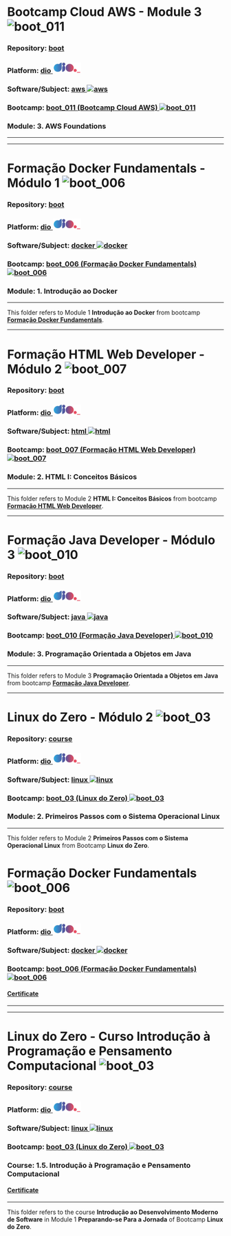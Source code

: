 # Bootcamp Cloud AWS - Module 3   <img src="../0-aux/logo_boot.png" alt="boot_011" width="auto" height="45">

### Repository: [boot](../../../../)   
### Platform: <a href="../../../">dio   <img src="https://github.com/PedroHeeger/main/blob/main/0-aux/logos/plataforma/dio.jpeg" alt="dio" width="auto" height="25"></a>   
### Software/Subject: <a href="../../">aws    <img src="https://cdn.jsdelivr.net/gh/devicons/devicon/icons/amazonwebservices/amazonwebservices-original.svg" alt="aws" width="auto" height="25"></a>
### Bootcamp: <a href="../">boot_011 (Bootcamp Cloud AWS)   <img src="../0-aux/logo_boot.png" alt="boot_011" width="auto" height="25"></a>
### Module: 3. AWS Foundations 

---

-------------------------------------------------------------------------------------------------------
# Formação Docker Fundamentals - Módulo 1   <img src="../0-aux/logo_boot.png" alt="boot_006" width="auto" height="45">

### Repository: [boot](../../../../)   
### Platform: <a href="../../../">dio   <img src="https://github.com/PedroHeeger/main/blob/main/0-aux/logos/plataforma/dio.jpeg" alt="dio" width="auto" height="25"></a>   
### Software/Subject: <a href="../../">docker   <img src="https://cdn.jsdelivr.net/gh/devicons/devicon/icons/docker/docker-original.svg" alt="docker" width="auto" height="25"></a>
### Bootcamp: <a href="../">boot_006 (Formação Docker Fundamentals)   <img src="../0-aux/logo_boot.png" alt="boot_006" width="auto" height="25"></a>
### Module: 1. Introdução ao Docker 

---

This folder refers to Module 1 **Introdução ao Docker** from bootcamp [**Formação Docker Fundamentals**](../).

-------------------------------------------------------------------------------------------------------
# Formação HTML Web Developer - Módulo 2   <img src="../0-aux/logo_boot.png" alt="boot_007" width="auto" height="45">

### Repository: [boot](../../../../)   
### Platform: <a href="../../../">dio   <img src="https://github.com/PedroHeeger/main/blob/main/0-aux/logos/plataforma/dio.jpeg" alt="dio" width="auto" height="25"></a>   
### Software/Subject: <a href="../../">html   <img src="https://cdn.jsdelivr.net/gh/devicons/devicon/icons/html5/html5-original.svg" alt="html" width="auto" height="25"></a>
### Bootcamp: <a href="../">boot_007 (Formação HTML Web Developer)   <img src="../0-aux/logo_boot.png" alt="boot_007" width="auto" height="25"></a>
### Module: 2. HTML I: Conceitos Básicos 

---

This folder refers to Module 2 **HTML I: Conceitos Básicos** from bootcamp [**Formação HTML Web Developer**](../).

-------------------------------------------------------------------------------------------------------
# Formação Java Developer - Módulo 3   <img src="../0-aux/logo_boot.png" alt="boot_010" width="auto" height="45">

### Repository: [boot](../../../../)   
### Platform: <a href="../../../">dio   <img src="https://github.com/PedroHeeger/main/blob/main/0-aux/logos/plataforma/dio.jpeg" alt="dio" width="auto" height="25"></a>   
### Software/Subject: <a href="../../">java   <img src="https://cdn.jsdelivr.net/gh/devicons/devicon/icons/java/java-original.svg" alt="java" width="auto" height="25"></a>
### Bootcamp: <a href="../">boot_010 (Formação Java Developer)   <img src="../0-aux/logo_boot.png" alt="boot_010" width="auto" height="25"></a>
### Module: 3. Programação Orientada a Objetos em Java 

---

This folder refers to Module 3 **Programação Orientada a Objetos em Java** from bootcamp [**Formação Java Developer**](../).

-------------------------------------------------------------------------------------------------------
# Linux do Zero - Módulo 2   <img src="../0-aux/logo_boot.png" alt="boot_03" width="auto" height="45">

### Repository: [course](../../../../)   
### Platform: <a href="../../../">dio   <img src="https://github.com/PedroHeeger/main/blob/main/0-aux/logos/plataforma/dio.jpeg" alt="dio" width="auto" height="25"></a>   
### Software/Subject: <a href="../../">linux   <img src="https://cdn.jsdelivr.net/gh/devicons/devicon/icons/linux/linux-original.svg" alt="linux" width="auto" height="25"></a>
### Bootcamp: <a href="../">boot_03 (Linux do Zero)   <img src="../0-aux/logo_boot.png" alt="boot_03" width="auto" height="25"></a>
### Module: 2. Primeiros Passos com o Sistema Operacional Linux

---

This folder refers to Module 2 **Primeiros Passos com o Sistema Operacional Linux** from Bootcamp **Linux do Zero**.














# Formação Docker Fundamentals   <img src="./0-aux/logo_boot.png" alt="boot_006" width="auto" height="45">

### Repository: [boot](../../../)   
### Platform: <a href="../../">dio   <img src="https://github.com/PedroHeeger/main/blob/main/0-aux/logos/plataforma/dio.jpeg" alt="dio" width="auto" height="25"></a>   
### Software/Subject: <a href="../">docker   <img src="https://cdn.jsdelivr.net/gh/devicons/devicon/icons/docker/docker-original.svg" alt="docker" width="auto" height="25"></a>
### Bootcamp: <a href="./">boot_006 (Formação Docker Fundamentals)   <img src="./0-aux/logo_boot.png" alt="boot_006" width="auto" height="25"></a>

#### <a href="https://github.com/PedroHeeger/main/blob/main/cert_ti/03-conclu/os/virtualization/docker/(23-08-22)%20Cert%20Formacao%20Docker%20Fundamentals%20PH%20DIO.pdf">Certificate</a>

---

-------------------------------------------------------------------------------------------------------
# Linux do Zero - Curso Introdução à Programação e Pensamento Computacional   <img src="../0-aux/logo_boot.png" alt="boot_03" width="auto" height="45">

### Repository: [course](../../../../)   
### Platform: <a href="../../../">dio   <img src="https://github.com/PedroHeeger/main/blob/main/0-aux/logos/plataforma/dio.jpeg" alt="dio" width="auto" height="25"></a>   
### Software/Subject: <a href="../../">linux   <img src="https://cdn.jsdelivr.net/gh/devicons/devicon/icons/linux/linux-original.svg" alt="linux" width="auto" height="25"></a>
### Bootcamp: <a href="../">boot_03 (Linux do Zero)   <img src="../0-aux/logo_boot.png" alt="boot_03" width="auto" height="25"></a>
### Course: 1.5. Introdução à Programação e Pensamento Computacional

#### <a href="https://github.com/PedroHeeger/main/blob/main/cert_ti/04-curso/programming/logica_algoritmo/(22-10-09)%20...Programa%C3%A7%C3%A3o%20e%20Pensamento%20Computacional%20PH%20DIO.pdf">Certificate</a>

---

This folder refers to the course **Introdução ao Desenvolvimento Moderno de Software** in Module 1 **Preparando-se Para a Jornada** of Bootcamp **Linux do Zero**.